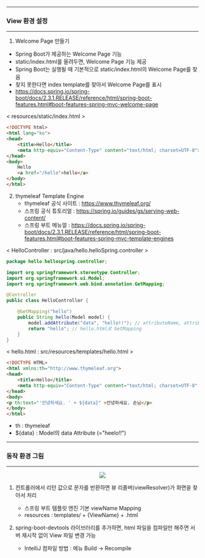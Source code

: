 -----
### View 환경 설정
-----
1. Welcome Page 만들기
  - Spring Boot가 제공하는 Welcome Page 기능
  - static/index.html를 올려두면, Welcome Page 기능 제공
  - Spring Boot는 실행될 때 기본적으로 static/index.html의 Welcome Page를 찾음
  - 찾지 못한다면 index template를 찾아서 Welcome Page를 표시
  - https://docs.spring.io/spring-boot/docs/2.3.1.RELEASE/reference/html/spring-boot-features.html#boot-features-spring-mvc-welcome-page

< resources/static/index.html >
```html
<!DOCTYPE html>
<html lang="ko">
<head>
    <title>Hello</title>
    <meta http-equiv="Content-Type" content="text/html; charset=UTF-8">
</head>
<body>
    Hello
    <a href="/hello">hello</a>
</body>
</html>
```

2. thymeleaf Template Engine
   - thymeleaf 공식 사이트 : https://www.thymeleaf.org/
   - 스프링 공식 튜토리얼 : https://spring.io/guides/gs/serving-web-content/
   - 스프링 부트 메뉴얼 : https://docs.spring.io/spring-boot/docs/2.3.1.RELEASE/reference/html/spring-boot-features.html#boot-features-spring-mvc-template-engines
  
< HelloController : src/java/hello.helloSpring.controller >
```java
package hello.hellospring.controller;

import org.springframework.stereotype.Controller;
import org.springframework.ui.Model;
import org.springframework.web.bind.annotation.GetMapping;

@Controller
public class HelloController {

    @GetMapping("hello")
    public String hello(Model model) {
        model.addAttribute("data", "hello!!"); // attributeName, attributeValue
        return "hello"; // hello.html로 GetMapping
    }
}
```

< hello.html : src/resources/templates/hello.html >
```html
<!DOCTYPE HTML>
<html xmlns:th="http://www.thymeleaf.org">
<head>
    <title>Hello</title>
    <meta http-equiv="Content-Type" content="text/html; charset=UTF-8" />
</head>
<body>
<p th:text="'안녕하세요. ' + ${data}" >안녕하세요. 손님</p>
</body>
</html>
```
  - th : thymeleaf 
  - ${data} : Model의 data Attribute (="heelo!!")

-----
### 동작 환경 그림
-----
<div align="center">
<img src="https://github.com/sooyounghan/Spring/assets/34672301/77164217-d1ee-454e-af43-647cf03e0f5c">
</div>

1. 컨트롤러에서 리턴 값으로 문자를 반환하면 뷰 리졸버(viewResolver)가 화면을 찾아서 처리
   - 스프링 부트 템플릿 엔진 기본 viewName Mapping
   - resources : templates/ + {ViewName} + .html

2. spring-boot-devtools 라이브러리를 추가하면, html 파일을 컴파일만 해주면 서버 재시작 없이 View 파일 변경 가능
   - IntelliJ 컴파일 방법 : 메뉴 Build -> Recompile
